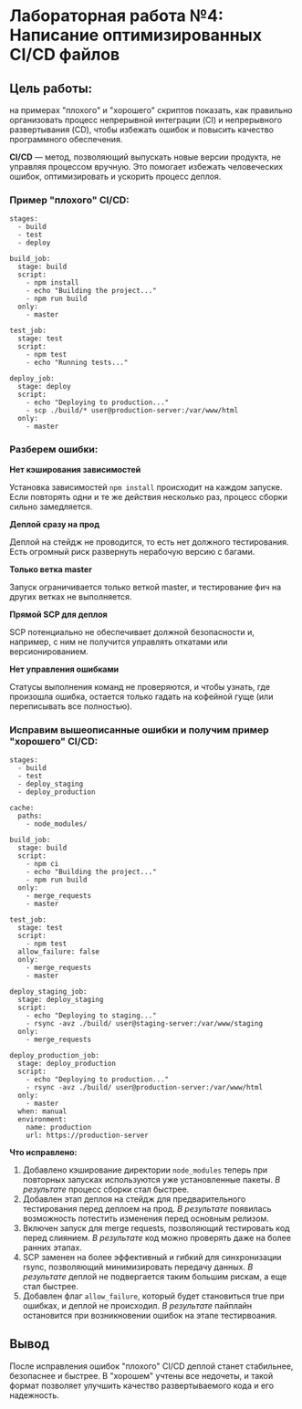 # Лабораторная работа №4: Написание оптимизированных CI/CD файлов

## Цель работы:
на примерах "плохого" и "хорошего" скриптов показать, как правильно организовать процесс непрерывной интеграции (CI) и непрерывного развертывания (CD), чтобы избежать ошибок и повысить качество программного обеспечения.


**CI/CD** — метод, позволяющий выпускать новые версии продукта, не управляя процессом вручную. Это помогает избежать человеческих ошибок, оптимизировать и ускорить процесс деплоя.

### Пример "плохого" CI/CD:

```
stages:
  - build
  - test
  - deploy

build_job:
  stage: build
  script:
    - npm install
    - echo "Building the project..."
    - npm run build
  only:
    - master

test_job:
  stage: test
  script:
    - npm test
    - echo "Running tests..."

deploy_job:
  stage: deploy
  script:
    - echo "Deploying to production..."
    - scp ./build/* user@production-server:/var/www/html
  only:
    - master
```

### Разберем ошибки:

**Нет кэширования зависимостей**

Установка зависимостей `npm install` происходит на каждом запуске. Если повторять одни и те же действия несколько раз, процесс сборки сильно замедляется.

**Деплой сразу на прод**

Деплой на стейдж не проводится, то есть нет должного тестирования. Есть огромный риск развернуть нерабочую версию с багами.

**Только ветка master**

Запуск ограничивается только веткой master, и тестирование фич на других ветках не выполняется.

**Прямой SCP для деплоя**

SCP потенциально не обеспечивает должной безопасности и, например, с ним не получится управлять откатами или версионированием.

**Нет управления ошибками**

Статусы выполнения команд не проверяются, и чтобы узнать, где произошла ошибка, остается только гадать на кофейной гуще (или переписывать все полностью).




### Исправим вышеописанные ошибки и получим пример "хорошего" CI/CD:

```
stages:
  - build
  - test
  - deploy_staging
  - deploy_production

cache:
  paths:
    - node_modules/

build_job:
  stage: build
  script:
    - npm ci
    - echo "Building the project..."
    - npm run build
  only:
    - merge_requests
    - master

test_job:
  stage: test
  script:
    - npm test
  allow_failure: false
  only:
    - merge_requests
    - master

deploy_staging_job:
  stage: deploy_staging
  script:
    - echo "Deploying to staging..."
    - rsync -avz ./build/ user@staging-server:/var/www/staging
  only:
    - merge_requests

deploy_production_job:
  stage: deploy_production
  script:
    - echo "Deploying to production..."
    - rsync -avz ./build/ user@production-server:/var/www/html
  only:
    - master
  when: manual
  environment:
    name: production
    url: https://production-server
```

**Что исправлено:**

1. Добавлено кэширование директории `node_modules` теперь при повторных запусках используются уже установленные пакеты. *В результате* процесс сборки стал быстрее.
2. Добавлен этап деплоя на стейдж для предварительного тестирования перед деплоем на прод. *В результате* появилась возможность потестить изменения перед основным релизом.
3. Включен запуск для merge requests, позволяющий тестировать код перед слиянием. *В результате* код можно проверять даже на более ранних этапах.
4. SCP заменен на более эффективный и гибкий для синхронизации rsync, позволяющий минимизировать передачу данных. *В результате* деплой не подвергается таким большим рискам, а еще стал быстрее.
5. Добавлен флаг `allow_failure`, который будет становиться true при ошибках, и деплой не происходил. *В результате* пайплайн остановится при возникновении ошибок на этапе тестирвоания.


## Вывод
После исправления ошибок "плохого" CI/CD деплой станет стабильнее, безопаснее и быстрее. В "хорошем" учтены все недочеты, и такой формат позволяет улучшить качество развертываемого кода и его надежность.
